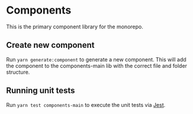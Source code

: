 # Components

This is the primary component library for the monorepo.

## Create new component

Run `yarn generate:component` to generate a new component. This will add the component to the components-main lib with the correct file and folder structure.

## Running unit tests

Run `yarn test components-main` to execute the unit tests via [Jest](https://jestjs.io).

